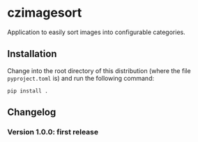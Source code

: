# czimagesort

Application to easily sort images into configurable categories.


## Installation

Change into  the root directory  of this distribution (where  the file
`pyproject.toml` is) and run the following command:

```shell
pip install .
```


## Changelog

### Version 1.0.0: first release
